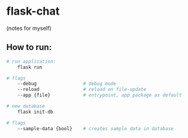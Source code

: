 # flask-chat
(notes for myself)

## How to run:
```bash
# run application:
    flask run

# flags
    --debug                 # debug mode
    --reload                # reload on file-update
    --app {file}            # entrypoint, app package as default
```


```bash
# new database
    flask init-db

# flags
    --sample-data {bool}    # creates sample data in database
```
